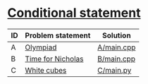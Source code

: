# [Conditional statement](https://www.e-olymp.com/en/contests/9527)



| ID | Problem statement                                                            | Solution                 |
|----|------------------------------------------------------------------------------|--------------------------|
| A  | [Olympiad](https://www.e-olymp.com/en/contests/9527/problems/83482)          | [A/main.cpp](A/main.cpp) |
| B  | [Time for Nicholas](https://www.e-olymp.com/en/contests/9527/problems/83483) | [B/main.cpp](B/main.cpp) |
| C  | [White cubes](https://www.e-olymp.com/en/contests/9527/problems/83484)       | [C/main.py](C/main.py)   |


